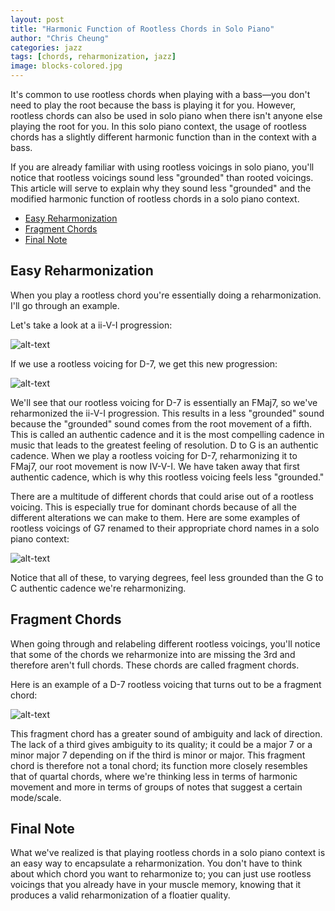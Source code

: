 ```yaml
---
layout: post
title: "Harmonic Function of Rootless Chords in Solo Piano"
author: "Chris Cheung"
categories: jazz
tags: [chords, reharmonization, jazz]
image: blocks-colored.jpg
---
```


It's common to use rootless chords when playing with a bass&mdash;you don't need to play the root because the bass is playing it for you. However, rootless chords can also be used in solo piano when there isn't anyone else playing the root for you. In this solo piano context, the usage of rootless chords has a slightly different harmonic function than in the context with a bass.

If you are already familiar with using rootless voicings in solo piano, you'll notice that rootless voicings sound less "grounded" than rooted voicings. This article will serve to explain why they sound less "grounded" and the modified harmonic function of rootless chords in a solo piano context.

- [Easy Reharmonization](#easy-reharmonization)
- [Fragment Chords](#fragment-chords)
- [Final Note](#final-note)

## Easy Reharmonization

When you play a rootless chord you're essentially doing a reharmonization. I'll go through an example.

Let's take a look at a ii-V-I progression:

![alt-text]({{site.github.url}}/assets/img/harmonic-function-of-rootless-chords-in-solo-piano/2-5-1-rooted.png "D-7 G7 CMaj7 Rooted")

If we use a rootless voicing for D-7, we get this new progression:

![alt-text]({{site.github.url}}/assets/img/harmonic-function-of-rootless-chords-in-solo-piano/2-5-1-rootless.png "D-7 G7 CMaj7 Rootless")

We'll see that our rootless voicing for D-7 is essentially an FMaj7, so we've reharmonized the ii-V-I progression. This results in a less "grounded" sound because the "grounded" sound comes from the root movement of a fifth. This is called an authentic cadence and it is the most compelling cadence in music that leads to the greatest feeling of resolution. D to G is an authentic cadence. When we play a rootless voicing for D-7, reharmonizing it to FMaj7, our root movement is now IV-V-I. We have taken away that first authentic cadence, which is why this rootless voicing feels less "grounded."

There are a multitude of different chords that could arise out of a rootless voicing. This is especially true for dominant chords because of all the different alterations we can make to them. Here are some examples of rootless voicings of G7 renamed to their appropriate chord names in a solo piano context:

![alt-text]({{site.github.url}}/assets/img/harmonic-function-of-rootless-chords-in-solo-piano/G-C-rootless.png "G7 CMaj7 Rootless")

Notice that all of these, to varying degrees, feel less grounded than the G to C authentic cadence we're reharmonizing. 

## Fragment Chords

When going through and relabeling different rootless voicings, you'll notice that some of the chords we reharmonize into are missing the 3rd and therefore aren't full chords. These chords are called fragment chords.

Here is an example of a D-7 rootless voicing that turns out to be a fragment chord:

![alt-text]({{site.github.url}}/assets/img/harmonic-function-of-rootless-chords-in-solo-piano/fragment-chord.png "D-7 G7 Rootless")

This fragment chord has a greater sound of ambiguity and lack of direction. The lack of a third gives ambiguity to its quality; it could be a major 7 or a minor major 7 depending on if the third is minor or major. This fragment chord is therefore not a tonal chord; its function more closely resembles that of quartal chords, where we're thinking less in terms of harmonic movement and more in terms of groups of notes that suggest a certain mode/scale.

## Final Note

What we've realized is that playing rootless chords in a solo piano context is an easy way to encapsulate a reharmonization. You don't have to think about which chord you want to reharmonize to; you can just use rootless voicings that you already have in your muscle memory, knowing that it produces a valid reharmonization of a floatier quality.